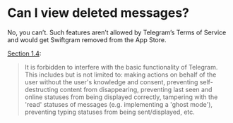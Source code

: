 # Can I view deleted messages?

No, you can’t. Such features aren’t allowed by Telegram’s Terms of Service and would get Swiftgram removed from the App Store.

[Section 1.4](https://core.telegram.org/api/terms):
> It is forbidden to interfere with the basic functionality of Telegram. This includes but is not limited to: making actions on behalf of the user without the user's knowledge and consent, preventing self-destructing content from disappearing, preventing last seen and online statuses from being displayed correctly, tampering with the 'read' statuses of messages (e.g. implementing a 'ghost mode'), preventing typing statuses from being sent/displayed, etc.

